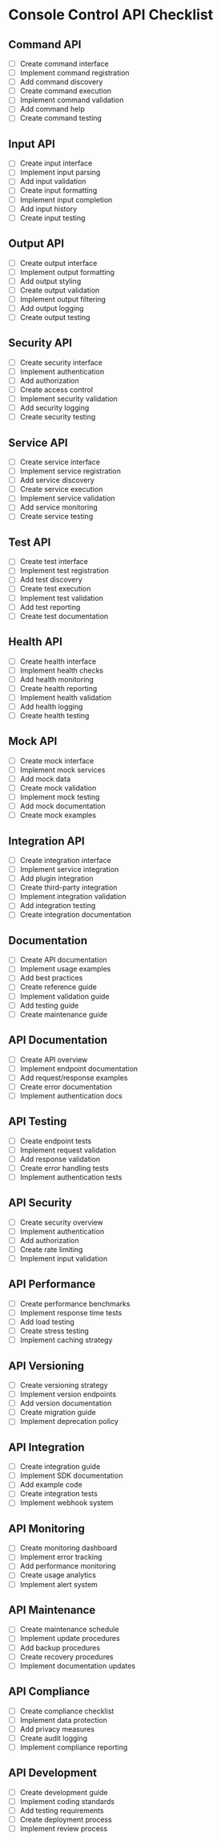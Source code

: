 # Console Control API Checklist

## Command API
- [ ] Create command interface
- [ ] Implement command registration
- [ ] Add command discovery
- [ ] Create command execution
- [ ] Implement command validation
- [ ] Add command help
- [ ] Create command testing

## Input API
- [ ] Create input interface
- [ ] Implement input parsing
- [ ] Add input validation
- [ ] Create input formatting
- [ ] Implement input completion
- [ ] Add input history
- [ ] Create input testing

## Output API
- [ ] Create output interface
- [ ] Implement output formatting
- [ ] Add output styling
- [ ] Create output validation
- [ ] Implement output filtering
- [ ] Add output logging
- [ ] Create output testing

## Security API
- [ ] Create security interface
- [ ] Implement authentication
- [ ] Add authorization
- [ ] Create access control
- [ ] Implement security validation
- [ ] Add security logging
- [ ] Create security testing

## Service API
- [ ] Create service interface
- [ ] Implement service registration
- [ ] Add service discovery
- [ ] Create service execution
- [ ] Implement service validation
- [ ] Add service monitoring
- [ ] Create service testing

## Test API
- [ ] Create test interface
- [ ] Implement test registration
- [ ] Add test discovery
- [ ] Create test execution
- [ ] Implement test validation
- [ ] Add test reporting
- [ ] Create test documentation

## Health API
- [ ] Create health interface
- [ ] Implement health checks
- [ ] Add health monitoring
- [ ] Create health reporting
- [ ] Implement health validation
- [ ] Add health logging
- [ ] Create health testing

## Mock API
- [ ] Create mock interface
- [ ] Implement mock services
- [ ] Add mock data
- [ ] Create mock validation
- [ ] Implement mock testing
- [ ] Add mock documentation
- [ ] Create mock examples

## Integration API
- [ ] Create integration interface
- [ ] Implement service integration
- [ ] Add plugin integration
- [ ] Create third-party integration
- [ ] Implement integration validation
- [ ] Add integration testing
- [ ] Create integration documentation

## Documentation
- [ ] Create API documentation
- [ ] Implement usage examples
- [ ] Add best practices
- [ ] Create reference guide
- [ ] Implement validation guide
- [ ] Add testing guide
- [ ] Create maintenance guide

## API Documentation
- [ ] Create API overview
- [ ] Implement endpoint documentation
- [ ] Add request/response examples
- [ ] Create error documentation
- [ ] Implement authentication docs

## API Testing
- [ ] Create endpoint tests
- [ ] Implement request validation
- [ ] Add response validation
- [ ] Create error handling tests
- [ ] Implement authentication tests

## API Security
- [ ] Create security overview
- [ ] Implement authentication
- [ ] Add authorization
- [ ] Create rate limiting
- [ ] Implement input validation

## API Performance
- [ ] Create performance benchmarks
- [ ] Implement response time tests
- [ ] Add load testing
- [ ] Create stress testing
- [ ] Implement caching strategy

## API Versioning
- [ ] Create versioning strategy
- [ ] Implement version endpoints
- [ ] Add version documentation
- [ ] Create migration guide
- [ ] Implement deprecation policy

## API Integration
- [ ] Create integration guide
- [ ] Implement SDK documentation
- [ ] Add example code
- [ ] Create integration tests
- [ ] Implement webhook system

## API Monitoring
- [ ] Create monitoring dashboard
- [ ] Implement error tracking
- [ ] Add performance monitoring
- [ ] Create usage analytics
- [ ] Implement alert system

## API Maintenance
- [ ] Create maintenance schedule
- [ ] Implement update procedures
- [ ] Add backup procedures
- [ ] Create recovery procedures
- [ ] Implement documentation updates

## API Compliance
- [ ] Create compliance checklist
- [ ] Implement data protection
- [ ] Add privacy measures
- [ ] Create audit logging
- [ ] Implement compliance reporting

## API Development
- [ ] Create development guide
- [ ] Implement coding standards
- [ ] Add testing requirements
- [ ] Create deployment process
- [ ] Implement review process 